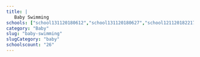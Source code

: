```yaml
---
title: |
   Baby Swimming
schools: ["school131120180612","school131120180627","school121120182217","school131120180656","school011220180808","school281120181646","school281120181758","school011220180920","school281120181812","school281120181827","school281120181856","school011220180724","school011220180739","school011220180753","school011220180905","school011220181046","school011220180934","school011220180948","school011220181100","school011220181003","school011220181017","school011220181032","school011220181129","school121120182203","school011220181144","school011220181158"]
category: "Baby"
slug: "baby-swimming"
slugCategory: "baby"
schoolscount: "26"
---
```



